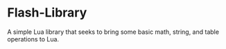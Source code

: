 # Flash-Library
A simple Lua library that seeks to bring some basic math, string, and table operations to Lua.
